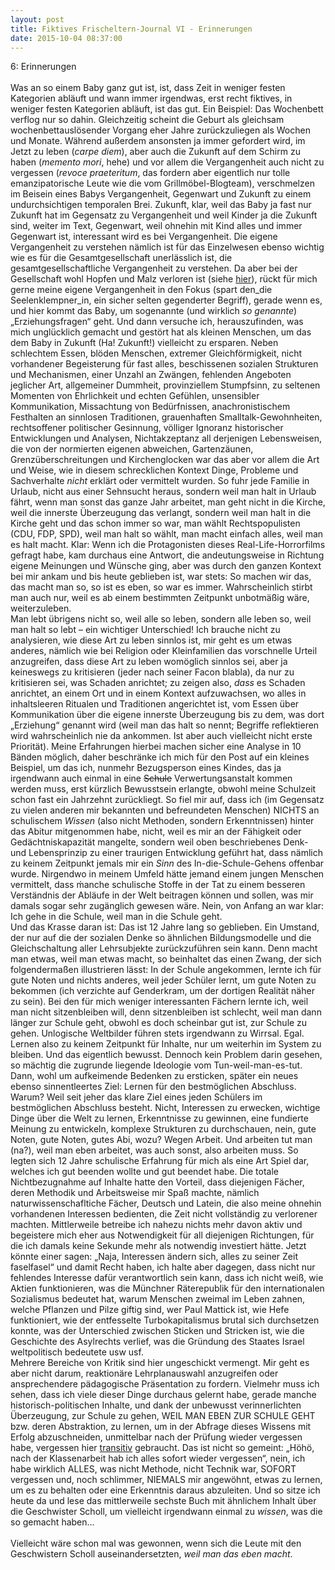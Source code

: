 ```yaml
---
layout: post
title: Fiktives Frischeltern-Journal VI - Erinnerungen
date: 2015-10-04 08:37:00
---
```


6: Erinnerungen<br><br>
Was an so einem Baby ganz gut ist, ist, dass Zeit in weniger festen Kategorien abläuft und wann immer irgendwas, erst recht fiktives, in weniger festen Kategorien abläuft, ist das gut. Ein Beispiel: Das Wochenbett verflog nur so dahin. Gleichzeitig scheint die Geburt als gleichsam wochenbettauslösender Vorgang eher Jahre zurückzuliegen als Wochen und Monate. Während außerdem ansonsten ja immer gefordert wird, im Jetzt zu leben (*carpe diem*), aber auch die Zukunft auf dem Schirm zu haben (*memento mori*, hehe) und vor allem die Vergangenheit auch nicht zu vergessen (*revoce praeteritum*, das fordern aber eigentlich nur tolle emanzipatorische Leute wie die vom Grillmöbel-Blogteam), verschmelzen im Beisein eines Babys Vergangenheit, Gegenwart und Zukunft zu einem undurchsichtigen temporalen Brei. Zukunft, klar, weil das Baby ja fast nur Zukunft hat im Gegensatz zu Vergangenheit und weil Kinder ja die Zukunft sind, weiter im Text, Gegenwart, weil ohnehin mit Kind alles und immer Gegenwart ist, interessant wird es bei Vergangenheit. Die eigene Vergangenheit zu verstehen nämlich ist für das Einzelwesen ebenso wichtig wie es für die Gesamtgesellschaft unerlässlich ist, die gesamtgesellschaftliche Vergangenheit zu verstehen. Da aber bei der Gesellschaft wohl Hopfen und Malz verloren ist (siehe [hier](http://grillmoebel.github.io)), rückt für mich gerne meine eigene Vergangenheit in den Fokus (spart den\_die Seelenklempner\_in, ein sicher selten gegenderter Begriff), gerade wenn es, und hier kommt das Baby, um sogenannte (und wirklich *so genannte*) „Erziehungsfragen“ geht. Und dann versuche ich, herauszufinden, was mich unglücklich gemacht und gestört hat als kleinen Menschen, um das dem Baby in Zukunft (Ha! Zukunft!) vielleicht zu ersparen. Neben schlechtem Essen, blöden Menschen, extremer Gleichförmigkeit, nicht vorhandener Begeisterung für fast alles, beschissenen sozialen Strukturen und Mechanismen, einer Unzahl an Zwängen, fehlenden Angeboten jeglicher Art, allgemeiner Dummheit, provinziellem Stumpfsinn, zu seltenen Momenten von Ehrlichkeit und echten Gefühlen, unsensibler Kommunikation, Missachtung von Bedürfnissen, anachronistischem Festhalten an sinnlosen Traditionen, grauenhaften Smalltalk-Gewohnheiten, rechtsoffener politischer Gesinnung, völliger Ignoranz historischer Entwicklungen und Analysen, Nichtakzeptanz all derjenigen Lebensweisen, die von der normierten eigenen abweichen, Gartenzäunen, Grenzüberschreitungen und Kirchenglocken war das aber vor allem die Art und Weise, wie in diesem schrecklichen Kontext Dinge, Probleme und Sachverhalte *nicht* erklärt oder vermittelt wurden. So fuhr jede Familie in Urlaub, nicht aus einer Sehnsucht heraus, sondern weil man halt in Urlaub fährt, wenn man sonst das ganze Jahr arbeitet, man geht nicht in die Kirche, weil die innerste Überzeugung das verlangt, sondern weil man halt in die Kirche geht und das schon immer so war, man wählt Rechtspopulisten (CDU, FDP, SPD), weil man halt so wählt, man macht einfach alles, weil man es halt macht. Klar: Wenn ich die Protagonisten dieses Real-Life-Horrorfilms gefragt habe, kam durchaus eine Antwort, die andeutungsweise in Richtung eigene Meinungen und Wünsche ging, aber was durch den ganzen Kontext bei mir ankam und bis heute geblieben ist, war stets: So machen wir das, das macht man so, so ist es eben, so war es immer. Wahrscheinlich stirbt man auch nur, weil es ab einem bestimmten Zeitpunkt unbotmäßig wäre, weiterzuleben.<br>
Man lebt übrigens nicht so, weil alle so leben, sondern alle leben so, weil man halt so lebt – ein wichtiger Unterschied! Ich brauche nicht zu analysieren, wie diese Art zu leben sinnlos ist, mir geht es um etwas anderes, nämlich wie bei Religion oder Kleinfamilien das vorschnelle Urteil anzugreifen, dass diese Art zu leben womöglich sinnlos sei, aber ja keineswegs zu kritisieren (jeder nach seiner Facon blabla), da nur zu kritisieren sei, was Schaden anrichtet; zu zeigen also, *dass* es Schaden anrichtet, an einem Ort und in einem Kontext aufzuwachsen, wo alles in inhaltsleeren Ritualen und Traditionen angerichtet ist, vom Essen über Kommunikation über die eigene innerste Überzeugung bis zu dem, was dort „Erziehung“ genannt wird (weil man das halt so nennt; Begriffe reflektieren wird wahrscheinlich nie da ankommen. Ist aber auch vielleicht nicht erste Priorität). Meine Erfahrungen hierbei machen sicher eine Analyse in 10 Bänden möglich, daher beschränke ich mich für den Post auf ein kleines Beispiel, um das ich, nunmehr Bezugsperson eines Kindes, das ja irgendwann auch einmal in eine <del>Schule</del> Verwertungsanstalt kommen werden muss, erst kürzlich Bewusstsein erlangte, obwohl meine Schulzeit schon fast ein Jahrzehnt zurückliegt. So fiel mir auf, dass ich (im Gegensatz zu vielen anderen mir bekannten und befreundeten Menschen) NICHTS an schulischem *Wissen* (also nicht Methoden, sondern Erkenntnissen) hinter das Abitur mitgenommen habe, nicht, weil es mir an der Fähigkeit oder Gedächtniskapazität mangelte, sondern weil oben beschriebenes Denk- und Lebensprinzip zu einer traurigen Entwicklung geführt hat, dass nämlich zu keinem Zeitpunkt jemals mir ein *Sinn* des In-die-Schule-Gehens offenbar wurde. Nirgendwo in meinem Umfeld hätte jemand einem jungen Menschen vermittelt, dass ḿanche schulische Stoffe in der Tat zu einem besseren Verständnis der Abläufe in der Welt beitragen können und sollen, was mir damals sogar sehr zugänglich gewesen wäre. Nein, von Anfang an war klar:<br>
Ich gehe in die Schule, weil man in die Schule geht.<br>
Und das Krasse daran ist: Das ist 12 Jahre lang so geblieben. Ein Umstand, der nur auf die der sozialen Denke so ähnlichen Bildungsmodelle und die Gleichschaltung aller Lehrsubjekte zurückzuführen sein kann. Denn macht man etwas, weil man etwas macht, so beinhaltet das einen Zwang, der sich folgendermaßen illustrieren lässt: In der Schule angekommen, lernte ich für gute Noten und nichts anderes, weil jeder Schüler lernt, um gute Noten zu bekommen (ich verzichte auf Genderkram, um der dortigen Realität näher zu sein). Bei den für mich weniger interessanten Fächern lernte ich, weil man nicht sitzenbleiben will, denn sitzenbleiben ist schlecht, weil man dann länger zur Schule geht, obwohl es doch scheinbar gut ist, zur Schule zu gehen. Unlogische Weltbilder führen stets irgendwann zu Wirrsal. Egal. Lernen also zu keinem Zeitpunkt für Inhalte, nur um weiterhin im System zu bleiben. Und das eigentlich bewusst. Dennoch kein Problem darin gesehen, so mächtig die zugrunde liegende Ideologie vom Tun-weil-man-es-tut. Dann, wohl um aufkeimende Bedenken zu ersticken, später ein neues ebenso sinnentleertes Ziel: Lernen für den bestmöglichen Abschluss. Warum? Weil seit jeher das klare Ziel eines jeden Schülers im bestmöglichen Abschluss besteht. Nicht, Interessen zu erwecken, wichtige Dinge über die Welt zu lernen, Erkenntnisse zu gewinnen, eine fundierte Meinung zu entwickeln, komplexe Strukturen zu durchschauen, nein, gute Noten, gute Noten, gutes Abi, wozu? Wegen Arbeit. Und arbeiten tut man (na?), weil man eben arbeitet, was auch sonst, also arbeiten muss. So legten sich 12 Jahre schulische Erfahrung für mich als eine Art Spiel dar, welches ich gut beenden wollte und gut beendet habe. Die totale Nichtbezugnahme auf Inhalte hatte den Vorteil, dass diejenigen Fächer, deren Methodik und Arbeitsweise mir Spaß machte, nämlich naturwissenschafltiche Fächer, Deutsch und Latein, die also meine ohnehin vorhandenen Interessen bedienten, die Zeit nicht vollständig zu verlorener machten. Mittlerweile betreibe ich nahezu nichts mehr davon aktiv und begeistere mich eher aus Notwendigkeit für all diejenigen Richtungen, für die ich damals keine Sekunde mehr als notwendig investiert hätte. Jetzt könnte einer sagen: „Naja, Interessen ändern sich, alles zu seiner Zeit faselfasel“ und damit Recht haben, ich halte aber dagegen, dass nicht nur fehlendes Interesse dafür verantwortlich sein kann, dass ich nicht weiß, wie Aktien funktionieren, was die Münchner Räterepublik für den internationalen Sozialismus bedeutet hat, warum Menschen zweimal im Leben zahnen, welche Pflanzen und Pilze giftig sind, wer Paul Mattick ist, wie Hefe funktioniert, wie der entfesselte Turbokapitalismus brutal sich durchsetzen konnte, was der Unterschied zwischen Sticken und Stricken ist, wie die Geschichte des Asylrechts  verlief, was die Gründung des Staates Israel weltpolitisch bedeutete usw usf. <br>Mehrere Bereiche von Kritik sind hier ungeschickt vermengt. Mir geht es aber nicht darum, reaktionäre Lehrplanauswahl anzugreifen oder ansprechendere pädagogische Präsentation zu fordern. Vielmehr muss ich sehen, dass ich viele dieser Dinge durchaus gelernt habe, gerade manche historisch-politischen Inhalte, und dank der unbewusst verinnerlichten Überzeugung, zur Schule zu gehen, WEIL MAN EBEN ZUR SCHULE GEHT bzw. deren Abstraktion, zu lernen, um in der Abfrage dieses Wissens mit Erfolg abzuschneiden, unmittelbar nach der Prüfung wieder vergessen habe, vergessen hier [transitiv](https://de.wikipedia.org/wiki/Transitivität_(Grammatik)) gebraucht. Das ist nicht so gemeint: „Höhö, nach der Klassenarbeit hab ich alles sofort wieder vergessen“, nein, ich habe wirklich ALLES, was nicht Methode, nicht Technik war, SOFORT vergessen und, noch schlimmer, NIEMALS mir angewöhnt, etwas zu lernen, um es zu behalten oder eine Erkenntnis daraus abzuleiten. Und so sitze ich heute da und lese das mittlerweile sechste Buch mit ähnlichem Inhalt über die Geschwister Scholl, um vielleicht irgendwann einmal zu *wissen*, was die so gemacht haben...<br><br>
Vielleicht wäre schon mal was gewonnen, wenn sich die Leute mit den Geschwistern Scholl auseinandersetzten, *weil man das eben macht*.
